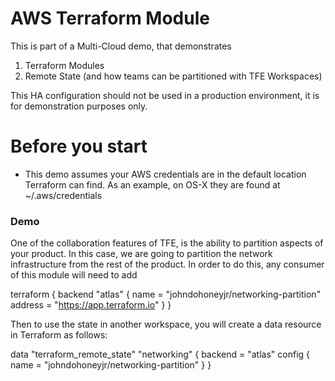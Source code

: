 # AWS Terraform Module

This is part of a Multi-Cloud demo, that demonstrates 
1. Terraform Modules
2. Remote State (and how teams can be partitioned with TFE Workspaces)

This HA configuration should not be used in a production environment, it is for demonstration purposes only.

# Before you start

  - This demo assumes your AWS credentials are in the default location Terraform can find.  As an example, on OS-X they are found at ~/.aws/credentials

### Demo

One of the collaboration features of TFE, is the ability to partition aspects of your product.  In this case, we are going to partition the network infrastructure from the rest of the product.  In order to do this, any consumer of this module will need to add 

terraform {
  backend "atlas" {
    name    = "johndohoneyjr/networking-partition"
    address = "https://app.terraform.io"
  }
}


Then to use the state in another workspace, you will create a data resource in Terraform as follows:

data "terraform_remote_state" "networking" {
  backend = "atlas"
  config {
    name = "johndohoneyjr/networking-partition"
  }
}

